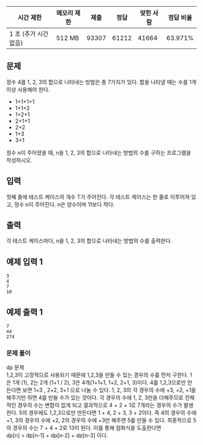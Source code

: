 | 시간 제한 | 메모리 제한 | 제출 | 정답 | 맞힌 사람 | 정답 비율 |
| --- | --- | --- | --- | --- | --- |
| 1 초 (추가 시간 없음) | 512 MB | 93307 | 61212 | 41664 | 63.971% |

## 문제

정수 4를 1, 2, 3의 합으로 나타내는 방법은 총 7가지가 있다. 합을 나타낼 때는 수를 1개 이상 사용해야 한다.

- 1+1+1+1
- 1+1+2
- 1+2+1
- 2+1+1
- 2+2
- 1+3
- 3+1

정수 n이 주어졌을 때, n을 1, 2, 3의 합으로 나타내는 방법의 수를 구하는 프로그램을 작성하시오.

## 입력

첫째 줄에 테스트 케이스의 개수 T가 주어진다. 각 테스트 케이스는 한 줄로 이루어져 있고, 정수 n이 주어진다. n은 양수이며 11보다 작다.

## 출력

각 테스트 케이스마다, n을 1, 2, 3의 합으로 나타내는 방법의 수를 출력한다.

## 예제 입력 1

```
3
4
7
10

```

## 예제 출력 1

```
7
44
274
```

### 문제 풀이
dp 문제 </br>
1,2,3이 고정적으로 사용되기 때문에 1,2,3을 만들 수 있는 경우의 수를 먼저 구한다. 1은 1개 (1), 2는 2개 (1+1 / 2), 3은 4개(1+1+1, 1+2, 2+1, 3)이다. 4를 1,2,3으로만 만든다면 보면 1+3 , 2+2, 3+1 으로 나눌 수 있다. 1, 2, 3의 각 경우의 수에 +3, +2, +1을 해주기만 하면 4를 만들 수가 있는 것이다. 각 경우의 수에 1, 2, 3만을 더해주므로 전체적인 경우의 수는 변합이 없게 되고 결과적으로 4 + 2 + 1로 7개라는 경우의 수가 발생한다. 5의 경우에도 1,2,3으로만 만든다면 1 + 4, 2 + 3, 3 + 2이다. 즉 4의 경우의 수에 +1, 3의 경우의 수에 +2, 2의 경우의 수에 +3만 해주면 5를 만들 수 있다. 최종적으로 5의 경우의 수는 7 + 4 + 2로 13이 된다. 이를 통해 점화식을 도출한다면 </br>
dp[n] = dp[n-1] + dp[n-2] + dp[n-3] 이다.